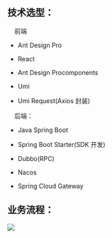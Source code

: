 
## 技术选型：

    前端

- Ant Design Pro
  
- React
  
- Ant Design Procomponents
  
- Umi
  
- Umi Request(Axios 封装)
  

    后端：

- Java Spring Boot
  
- Spring Boot Starter(SDK 开发)
  
- Dubbo(RPC)
  
- Nacos
  
- Spring Cloud Gateway


 ## 业务流程：
![](C:\Users\Ziio\AppData\Roaming\marktext\images\2024-05-19-15-31-33-image.png)
